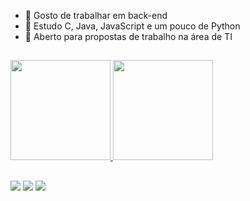 
- 🔭 Gosto de trabalhar em back-end
- 🌱 Estudo C, Java, JavaScript e um pouco de Python
- 👯 Aberto para propostas de trabalho na área de TI

##

<div>
  <a href="https://github.com/Gabriel-ceola">
  <img height="160em" src="https://github-readme-stats.vercel.app/api?username=Gabriel-ceola&show_icons=true&theme=dark&include_all_commits=true&count_private=true"/>
  <img height="160em" src="https://github-readme-stats.vercel.app/api/top-langs/?username=Gabriel-ceola&layout=compact&langs_count=7&theme=dark"/>
</div>
  
##
<a href="https://instagram.com/gabriel_ceola/" target="_blank"><img src="https://img.shields.io/badge/-Instagram-%23E4405F?style=for-the-badge&logo=instagram&logoColor=white" 
target="_blank"></a>
<a href="https://www.linkedin.com/in/gabriel-grapeggia-ceola-9a6450183" target="_blank"><img src="https://img.shields.io/badge/-LinkedIn-%230077B5?style=for-the-badge&logo=linkedin&logoColor=white" 
target="_blank"></a> 
<a href = "mailto:gabrielceola.gc@gmail.com"><img src="https://img.shields.io/badge/-Gmail-%23333?style=for-the-badge&logo=gmail&logoColor=white" target="_blank"></a>
